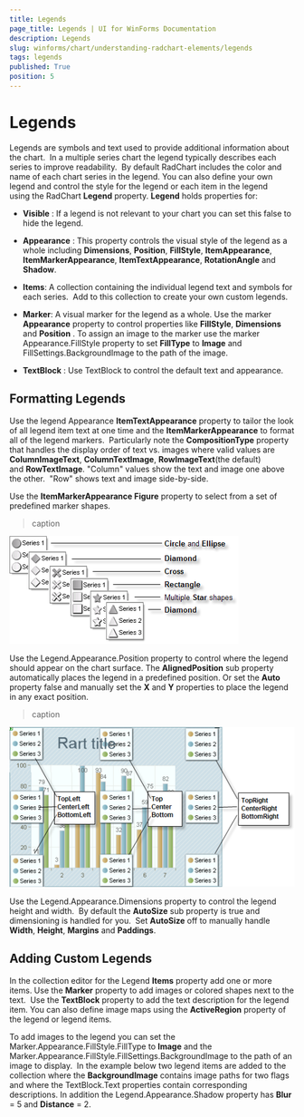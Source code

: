 ```yaml
---
title: Legends
page_title: Legends | UI for WinForms Documentation
description: Legends
slug: winforms/chart/understanding-radchart-elements/legends
tags: legends
published: True
position: 5
---
```


# Legends



Legends are symbols and text used to provide additional information about the chart.  In a multiple series chart the legend typically describes each series to improve readability.  By default RadChart includes the color and name of each chart series in the legend. You can also define your own legend and control the style for the legend or each item in the legend using the RadChart __Legend__ property. __Legend__ holds properties for: 

* __Visible__ : If a legend is not relevant to your chart you can set this false to hide the legend. 


* __Appearance__ : This property controls the visual style of the legend as a whole including __Dimensions__, __Position__, __FillStyle__, __ItemAppearance__, __ItemMarkerAppearance__, __ItemTextAppearance__, __RotationAngle__ and __Shadow__. 


* __Items__: A collection containing the individual legend text and symbols for each series.  Add to this collection to create your own custom legends. 


* __Marker__: A visual marker for the legend as a whole. Use the marker __Appearance__ property to control properties like __FillStyle__, __Dimensions__ and __Position__ . To assign an image to the marker use the marker Appearance.FillStyle property to set __FillType__ to __Image__ and FillSettings.BackgroundImage to the path of the image. 


* __TextBlock__ : Use TextBlock to control the default text and appearance.

## Formatting Legends

Use the legend Appearance __ItemTextAppearance__ property to tailor the look of all legend item text at one time and the __ItemMarkerAppearance__ to format all of the legend markers.  Particularly note the __CompositionType__ property that handles the display order of text vs. images where valid values are __ColumnImageText__, __ColumnTextImage__, __RowImageText__(the default) and __RowTextImage__. "Column" values show the text and image one above the other.  "Row" shows text and image side-by-side.

Use the __ItemMarkerAppearance Figure__ property to select from a set of predefined marker shapes.
>caption 

![chart-undestanding-radchart-elements-legends 001](images/chart-undestanding-radchart-elements-legends001.png)

Use the Legend.Appearance.Position property to control where the legend should appear on the chart surface. The __AlignedPosition__ sub property automatically places the legend in a predefined position. Or set the __Auto__ property false and manually set the __X__ and __Y__ properties to place the legend in any exact position. 
>caption 

![chart-undestanding-radchart-elements-legends 002](images/chart-undestanding-radchart-elements-legends002.png)

Use the Legend.Appearance.Dimensions property to control the legend height and width.  By default the __AutoSize__ sub property is true and dimensioning is handled for you.  Set __AutoSize__ off to manually handle __Width__, __Height__, __Margins__ and __Paddings__. 

## Adding Custom Legends

In the collection editor for the Legend __Items__ property add one or more items. Use the __Marker__ property to add images or colored shapes next to the text.  Use the __TextBlock__ property to add the text description for the legend item. You can also define image maps using the __ActiveRegion__ property of the legend or legend items.

To add images to the legend you can set the Marker.Appearance.FillStyle.FillType to __Image__ and the Marker.Appearance.FillStyle.FillSettings.BackgroundImage to the path of an image to display.  In the example below two legend items are added to the collection where the __BackgroundImage__ contains image paths for two flags and where the TextBlock.Text properties contain corresponding descriptions. In addition the Legend.Appearance.Shadow property has __Blur__ = 5 and __Distance__ = 2.


